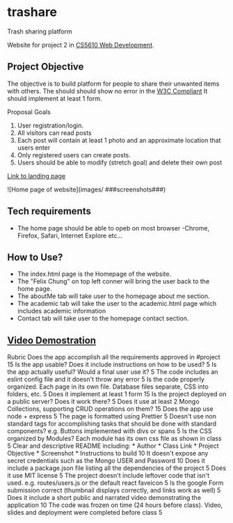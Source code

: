 # trashare

Trash sharing platform


Website for project 2 in [CS5610 Web Development](https://johnguerra.co/classes/webDevelopment_fall_2021/). 
## Project Objective
The objective is to build platform for people to share their unwanted items with others.
The should should show no error in the [W3C Compliant](https://validator.w3.org/#validate_by_input)
It should implement at least 1 form.

Proposal Goals
1. User registration/login.
2. All visitors can read posts
3. Each post will contain at least 1 photo and an approximate location that users enter
4. Only registered users can create posts.
5. Users should be able to modify (stretch goal) and delete their own post

 [Link to landing page](####LINK####)

![Home page of website](images/ ###screenshots###)


## Tech requirements
- The home page should be able to opeb on most browser
    -Chrome, Firefox, Safari, Internet Explore etc...

## How to Use?

- The index.html page is the Homepage of the website. 
- The "Felix Chung" on top left conner will bring the user back to the home page.
- The aboutMe tab will take user to the homepage about me section. 
- The academic tab will take the user to the academic.html page which includes academic information
- Contact tab will take user to the homepage contact section.

## [Video Demostration](####LINK####)

Rubric
Does the app accomplish all the requirements approved in #project    15
Is the app usable? Does it include instructions on how to be used?    5
Is the app actually useful? Would a final user use it?    5
The code includes an eslint config file and it doesn't throw any error    5
Is the code properly organized. Each page in its own file. Database files separate, CSS into folders, etc.    5
Does it implement at least 1 form  15
Is the project deployed on a public server? Does it work there?    5
Does it use at least 2 Mongo Collections, supporting CRUD operations on them?    15
Does the app use node + express    5
The page is formatted using Prettier    5
Doesn't use non standard tags for accomplishing tasks that should be done with standard components? e.g. Buttons implemented with divs or spans    5
Is the CSS organized by Modules? Each module has its own css file as shown in class    5
Clear and descriptive README including: * Author * Class Link * Project Objective * Screenshot * Instructions to build    10
It doesn't expose any secret credentials such as the Mongo USER and Password    10
Does it include a package.json file listing all the dependencies of the project    5
Does it use MIT license    5
The project doesn't include leftover code that isn't used. e.g. routes/users.js or the default react faveicon    5
Is the google Form submission correct (thumbnail displays correctly, and links work as well)    5
Does it include a short public and narrated video demonstrating the application     10
The code was frozen on time (24 hours before class). Video, slides and deployment were completed before class    5 

